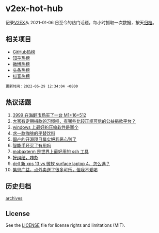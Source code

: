 # v2ex-hot-hub

 记录[V2EX](https://www.v2ex.com/)从 2021-01-06 日至今的热门话题。每小时抓取一次数据，按天[归档](archives)。
 
 ## 相关项目

- [GitHub热榜](https://github.com/snaildev/github-hot-hub)
- [知乎热榜](https://github.com/snaildev/zhihu-hot-hub)
- [微博热榜](https://github.com/snaildev/weibo-hot-hub)
- [头条热榜](https://github.com/snaildev/toutiao-hot-hub)
- [抖音热榜](https://github.com/snaildev/douyin-hot-hub)


 `更新时间：2022-06-29 12:34:04 +0800`

## 热议话题

1. [3999 在海鲜市场买了一台 M1+16+512](https://www.v2ex.com/t/862834)
1. [大家有定期捐款的习惯吗，有哪些比较正规可信的公益捐款平台？](https://www.v2ex.com/t/862785)
1. [windows 上最好的压缩软件是哪个](https://www.v2ex.com/t/862733)
1. [求一款咖啡的平替饮料](https://www.v2ex.com/t/862777)
1. [国产的开源项目属实把我恶心到了](https://www.v2ex.com/t/862868)
1. [智能手环买了有用吗](https://www.v2ex.com/t/862732)
1. [mobaxterm 是世界上最好用的 ssh 工具](https://www.v2ex.com/t/862704)
1. [好纠结，咋办](https://www.v2ex.com/t/862781)
1. [dell 新 xps 13 vs 微软 surface laptop 4，怎么选？](https://www.v2ex.com/t/862673)
1. [集思广益，点外卖送了很多可乐，但我不爱喝](https://www.v2ex.com/t/862723)

## 历史归档

[archives](archives)

## License

See the [LICENSE](LICENSE) file for license rights and limitations (MIT).
